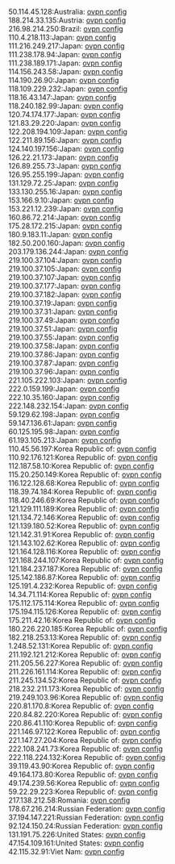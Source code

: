 50.114.45.128:Australia: [ovpn config](vpn/50_114_45_128.ovpn)  
188.214.33.135:Austria: [ovpn config](vpn/188_214_33_135.ovpn)  
216.98.214.250:Brazil: [ovpn config](vpn/216_98_214_250.ovpn)  
110.4.218.113:Japan: [ovpn config](vpn/110_4_218_113.ovpn)  
111.216.249.217:Japan: [ovpn config](vpn/111_216_249_217.ovpn)  
111.238.178.94:Japan: [ovpn config](vpn/111_238_178_94.ovpn)  
111.238.189.171:Japan: [ovpn config](vpn/111_238_189_171.ovpn)  
114.156.243.58:Japan: [ovpn config](vpn/114_156_243_58.ovpn)  
114.190.26.90:Japan: [ovpn config](vpn/114_190_26_90.ovpn)  
118.109.229.232:Japan: [ovpn config](vpn/118_109_229_232.ovpn)  
118.16.43.147:Japan: [ovpn config](vpn/118_16_43_147.ovpn)  
118.240.182.99:Japan: [ovpn config](vpn/118_240_182_99.ovpn)  
120.74.174.177:Japan: [ovpn config](vpn/120_74_174_177.ovpn)  
121.83.29.220:Japan: [ovpn config](vpn/121_83_29_220.ovpn)  
122.208.194.109:Japan: [ovpn config](vpn/122_208_194_109.ovpn)  
122.211.89.156:Japan: [ovpn config](vpn/122_211_89_156.ovpn)  
124.140.197.156:Japan: [ovpn config](vpn/124_140_197_156.ovpn)  
126.22.21.173:Japan: [ovpn config](vpn/126_22_21_173.ovpn)  
126.89.255.73:Japan: [ovpn config](vpn/126_89_255_73.ovpn)  
126.95.255.199:Japan: [ovpn config](vpn/126_95_255_199.ovpn)  
131.129.72.25:Japan: [ovpn config](vpn/131_129_72_25.ovpn)  
133.130.255.16:Japan: [ovpn config](vpn/133_130_255_16.ovpn)  
153.166.9.10:Japan: [ovpn config](vpn/153_166_9_10.ovpn)  
153.221.12.239:Japan: [ovpn config](vpn/153_221_12_239.ovpn)  
160.86.72.214:Japan: [ovpn config](vpn/160_86_72_214.ovpn)  
175.28.172.215:Japan: [ovpn config](vpn/175_28_172_215.ovpn)  
180.9.183.11:Japan: [ovpn config](vpn/180_9_183_11.ovpn)  
182.50.200.160:Japan: [ovpn config](vpn/182_50_200_160.ovpn)  
203.179.136.244:Japan: [ovpn config](vpn/203_179_136_244.ovpn)  
219.100.37.104:Japan: [ovpn config](vpn/219_100_37_104.ovpn)  
219.100.37.105:Japan: [ovpn config](vpn/219_100_37_105.ovpn)  
219.100.37.107:Japan: [ovpn config](vpn/219_100_37_107.ovpn)  
219.100.37.177:Japan: [ovpn config](vpn/219_100_37_177.ovpn)  
219.100.37.182:Japan: [ovpn config](vpn/219_100_37_182.ovpn)  
219.100.37.19:Japan: [ovpn config](vpn/219_100_37_19.ovpn)  
219.100.37.31:Japan: [ovpn config](vpn/219_100_37_31.ovpn)  
219.100.37.49:Japan: [ovpn config](vpn/219_100_37_49.ovpn)  
219.100.37.51:Japan: [ovpn config](vpn/219_100_37_51.ovpn)  
219.100.37.55:Japan: [ovpn config](vpn/219_100_37_55.ovpn)  
219.100.37.58:Japan: [ovpn config](vpn/219_100_37_58.ovpn)  
219.100.37.86:Japan: [ovpn config](vpn/219_100_37_86.ovpn)  
219.100.37.87:Japan: [ovpn config](vpn/219_100_37_87.ovpn)  
219.100.37.96:Japan: [ovpn config](vpn/219_100_37_96.ovpn)  
221.105.222.103:Japan: [ovpn config](vpn/221_105_222_103.ovpn)  
222.0.159.199:Japan: [ovpn config](vpn/222_0_159_199.ovpn)  
222.10.35.160:Japan: [ovpn config](vpn/222_10_35_160.ovpn)  
222.148.232.154:Japan: [ovpn config](vpn/222_148_232_154.ovpn)  
59.129.62.198:Japan: [ovpn config](vpn/59_129_62_198.ovpn)  
59.147.136.61:Japan: [ovpn config](vpn/59_147_136_61.ovpn)  
60.125.195.98:Japan: [ovpn config](vpn/60_125_195_98.ovpn)  
61.193.105.213:Japan: [ovpn config](vpn/61_193_105_213.ovpn)  
110.45.56.197:Korea Republic of: [ovpn config](vpn/110_45_56_197.ovpn)  
110.92.176.121:Korea Republic of: [ovpn config](vpn/110_92_176_121.ovpn)  
112.187.58.10:Korea Republic of: [ovpn config](vpn/112_187_58_10.ovpn)  
115.20.250.149:Korea Republic of: [ovpn config](vpn/115_20_250_149.ovpn)  
116.122.128.68:Korea Republic of: [ovpn config](vpn/116_122_128_68.ovpn)  
118.39.74.184:Korea Republic of: [ovpn config](vpn/118_39_74_184.ovpn)  
118.40.246.69:Korea Republic of: [ovpn config](vpn/118_40_246_69.ovpn)  
121.129.111.189:Korea Republic of: [ovpn config](vpn/121_129_111_189.ovpn)  
121.134.72.146:Korea Republic of: [ovpn config](vpn/121_134_72_146.ovpn)  
121.139.180.52:Korea Republic of: [ovpn config](vpn/121_139_180_52.ovpn)  
121.142.31.91:Korea Republic of: [ovpn config](vpn/121_142_31_91.ovpn)  
121.143.102.62:Korea Republic of: [ovpn config](vpn/121_143_102_62.ovpn)  
121.164.128.116:Korea Republic of: [ovpn config](vpn/121_164_128_116.ovpn)  
121.168.244.107:Korea Republic of: [ovpn config](vpn/121_168_244_107.ovpn)  
121.184.237.187:Korea Republic of: [ovpn config](vpn/121_184_237_187.ovpn)  
125.142.186.87:Korea Republic of: [ovpn config](vpn/125_142_186_87.ovpn)  
125.191.4.232:Korea Republic of: [ovpn config](vpn/125_191_4_232.ovpn)  
14.34.71.114:Korea Republic of: [ovpn config](vpn/14_34_71_114.ovpn)  
175.112.175.114:Korea Republic of: [ovpn config](vpn/175_112_175_114.ovpn)  
175.194.115.126:Korea Republic of: [ovpn config](vpn/175_194_115_126.ovpn)  
175.211.42.16:Korea Republic of: [ovpn config](vpn/175_211_42_16.ovpn)  
180.226.220.185:Korea Republic of: [ovpn config](vpn/180_226_220_185.ovpn)  
182.218.253.13:Korea Republic of: [ovpn config](vpn/182_218_253_13.ovpn)  
1.248.52.131:Korea Republic of: [ovpn config](vpn/1_248_52_131.ovpn)  
211.192.121.212:Korea Republic of: [ovpn config](vpn/211_192_121_212.ovpn)  
211.205.56.227:Korea Republic of: [ovpn config](vpn/211_205_56_227.ovpn)  
211.226.161.114:Korea Republic of: [ovpn config](vpn/211_226_161_114.ovpn)  
211.245.134.52:Korea Republic of: [ovpn config](vpn/211_245_134_52.ovpn)  
218.232.211.173:Korea Republic of: [ovpn config](vpn/218_232_211_173.ovpn)  
219.249.103.96:Korea Republic of: [ovpn config](vpn/219_249_103_96.ovpn)  
220.81.170.8:Korea Republic of: [ovpn config](vpn/220_81_170_8.ovpn)  
220.84.82.220:Korea Republic of: [ovpn config](vpn/220_84_82_220.ovpn)  
220.86.41.110:Korea Republic of: [ovpn config](vpn/220_86_41_110.ovpn)  
221.146.97.122:Korea Republic of: [ovpn config](vpn/221_146_97_122.ovpn)  
221.147.27.204:Korea Republic of: [ovpn config](vpn/221_147_27_204.ovpn)  
222.108.241.73:Korea Republic of: [ovpn config](vpn/222_108_241_73.ovpn)  
222.118.224.132:Korea Republic of: [ovpn config](vpn/222_118_224_132.ovpn)  
39.119.43.90:Korea Republic of: [ovpn config](vpn/39_119_43_90.ovpn)  
49.164.173.80:Korea Republic of: [ovpn config](vpn/49_164_173_80.ovpn)  
49.174.239.56:Korea Republic of: [ovpn config](vpn/49_174_239_56.ovpn)  
59.22.29.223:Korea Republic of: [ovpn config](vpn/59_22_29_223.ovpn)  
217.138.212.58:Romania: [ovpn config](vpn/217_138_212_58.ovpn)  
178.67.216.214:Russian Federation: [ovpn config](vpn/178_67_216_214.ovpn)  
37.194.147.221:Russian Federation: [ovpn config](vpn/37_194_147_221.ovpn)  
92.124.150.24:Russian Federation: [ovpn config](vpn/92_124_150_24.ovpn)  
131.191.75.226:United States: [ovpn config](vpn/131_191_75_226.ovpn)  
47.154.109.161:United States: [ovpn config](vpn/47_154_109_161.ovpn)  
42.115.32.91:Viet Nam: [ovpn config](vpn/42_115_32_91.ovpn)  
